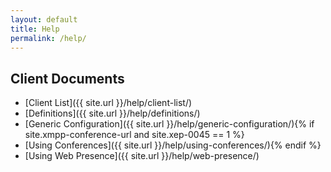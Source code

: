 ```yaml
---
layout: default
title: Help
permalink: /help/
---
```


## Client Documents

* [Client List]({{ site.url }}/help/client-list/)
* [Definitions]({{ site.url }}/help/definitions/)
* [Generic Configuration]({{ site.url }}/help/generic-configuration/){% if site.xmpp-conference-url and site.xep-0045 == 1 %}
* [Using Conferences]({{ site.url }}/help/using-conferences/){% endif %}
* [Using Web Presence]({{ site.url }}/help/web-presence/)
